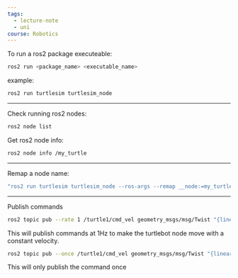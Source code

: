 ```yaml
---
tags:
  - lecture-note
  - uni
course: Robotics
---
```

To run a ros2 package executeable:
```bash
ros2 run <package_name> <executable_name>
```
example:
```bash
ros2 run turtlesim turtlesim_node
```

---
Check running ros2 nodes:
```bash
ros2 node list
```
Get ros2 node info:
```bash
ros2 node info /my_turtle
```

---
Remap a node name:
```bash
"ros2 run turtlesim turtlesim_node --ros-args --remap __node:=my_turtle"
```

---
Publish commands

```bash
ros2 topic pub --rate 1 /turtle1/cmd_vel geometry_msgs/msg/Twist "{linear: {x: 2.0, y: 0.0, z: 0.0}, angular: {x: 0.0, y: 0.0, z: 1.8}}"
```
This will publish commands at 1Hz to make the turtlebot node move with a constant velocity.

```bash
ros2 topic pub --once /turtle1/cmd_vel geometry_msgs/msg/Twist "{linear: {x: 2.0, y: 0.0, z: 0.0}, angular: {x: 0.0, y: 0.0, z: 1.8}}"
```
This will only publish the command once